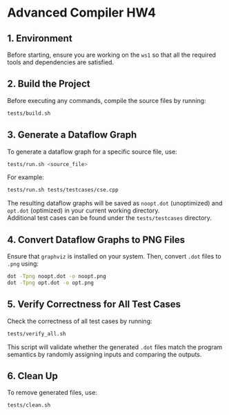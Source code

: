 # Advanced Compiler HW4

## 1. Environment

Before starting, ensure you are working on the `ws1` so that all the required tools and dependencies are satisfied.

## 2. Build the Project

Before executing any commands, compile the source files by running:

```bash
tests/build.sh
```

## 3. Generate a Dataflow Graph

To generate a dataflow graph for a specific source file, use:

```bash
tests/run.sh <source_file>
```

For example:
```bash
tests/run.sh tests/testcases/cse.cpp
```

The resulting dataflow graphs will be saved as `noopt.dot` (unoptimized) and `opt.dot` (optimized) in your current working directory.  
Additional test cases can be found under the `tests/testcases` directory.

## 4. Convert Dataflow Graphs to PNG Files

Ensure that `graphviz` is installed on your system. Then, convert `.dot` files to `.png` using:

```bash
dot -Tpng noopt.dot -o noopt.png
dot -Tpng opt.dot -o opt.png
```

## 5. Verify Correctness for All Test Cases

Check the correctness of all test cases by running:

```bash
tests/verify_all.sh
```

This script will validate whether the generated `.dot` files match the program semantics by randomly assigning inputs and comparing the outputs.

## 6. Clean Up

To remove generated files, use:

```bash
tests/clean.sh
```
